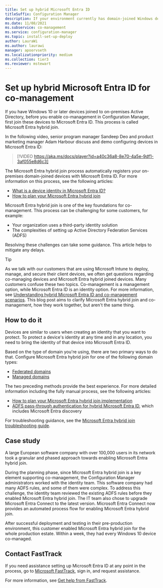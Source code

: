 ```yaml
---
title: Set up hybrid Microsoft Entra ID
titleSuffix: Configuration Manager
description: If your environment currently has domain-joined Windows devices, set up hybrid Microsoft Entra ID before you enable co-management
ms.date: 11/08/2021
ms.subservice: co-management
ms.service: configuration-manager
ms.topic: install-set-up-deploy
author: LauraWi
ms.author: laurawi
manager: apoorvseth
ms.localizationpriority: medium
ms.collection: tier3
ms.reviewer: mstewart
---
```


# Set up hybrid Microsoft Entra ID for co-management

If you have Windows 10 or later devices joined to on-premises Active Directory, before you enable co-management in Configuration Manager, first join these devices to Microsoft Entra ID. This process is called Microsoft Entra hybrid join.

In the following video, senior program manager Sandeep Deo and product marketing manager Adam Harbour discuss and demo configuring devices in Microsoft Entra ID:

> [!VIDEO https://aka.ms/docs/player?id=a40c36a8-8e70-4a5e-9df1-3af055e8d6c3]

The Microsoft Entra hybrid join process automatically registers your on-premises domain-joined devices with Microsoft Entra ID. For more information on this process, see the following articles:

- [What is a device identity in Microsoft Entra ID?](/azure/active-directory/devices/overview)
- [How to plan your Microsoft Entra hybrid join](/azure/active-directory/devices/hybrid-azuread-join-plan)

Microsoft Entra hybrid join is one of the key foundations for co-management. This process can be challenging for some customers, for example:

- Your organization uses a third-party identity solution
- The complexities of setting up Active Directory Federation Services (ADFS)

Resolving these challenges can take some guidance. This article helps to mitigate any delays.

> [!TIP]
> As we talk with our customers that are using Microsoft Intune to deploy, manage, and secure their client devices, we often get questions regarding co-managing devices and Microsoft Entra hybrid joined devices. Many customers confuse these two topics. Co-management is a management option, while Microsoft Entra ID is an identity option. For more information, see [Understanding hybrid Microsoft Entra ID and co-management scenarios](https://techcommunity.microsoft.com/t5/microsoft-endpoint-manager-blog/understanding-hybrid-azure-ad-join-and-co-management/ba-p/2221201). This blog post aims to clarify Microsoft Entra hybrid join and co-management, how they work together, but aren't the same thing.

## How to do it

Devices are similar to users when creating an identity that you want to protect. To protect a device's identity at any time and in any location, you need to bring the identity of that device into Microsoft Entra ID.

Based on the type of domain you're using, there are two primary ways to do that. Configure Microsoft Entra hybrid join for one of the following domain types:

- [Federated domains](/azure/active-directory/devices/hybrid-azuread-join-federated-domains)
- [Managed domains](/azure/active-directory/devices/hybrid-azuread-join-managed-domains)

The two preceding methods provide the best experience. For more detailed information including the fully manual process, see the following articles:

- [How to plan your Microsoft Entra hybrid join implementation](/azure/active-directory/devices/hybrid-azuread-join-plan)
- [ADFS pass-through authentication for hybrid Microsoft Entra ID](/windows-server/identity/ad-fs/ad-fs-overview), which includes Microsoft Entra discovery

For troubleshooting guidance, see the [Microsoft Entra hybrid join troubleshooting guide](/azure/active-directory/devices/troubleshoot-hybrid-join-windows-current).

## Case study

A large European software company with over 100,000 users in its network took a granular and phased approach towards enabling Microsoft Entra hybrid join.

During the planning phase, since Microsoft Entra hybrid join is a key element supporting co-management, the Configuration Manager administrators worked with the identity team. This software company had many ADFS rules, and some of them were complex. To address this challenge, the identity team reviewed the existing ADFS rules before they enabled Microsoft Entra hybrid join. The IT team also chose to upgrade Microsoft Entra Connect to the latest version. Microsoft Entra Connect now provides an automated process flow for enabling Microsoft Entra hybrid join.

After successful deployment and testing in their pre-production environment, this customer enabled Microsoft Entra hybrid join for the whole production estate. Within a week, they had every Windows 10 device co-managed.

## Contact FastTrack

If you need assistance setting up Microsoft Entra ID at any point in the process, go to [Microsoft FastTrack](https://microsoft.com/fasttrack/), sign in, and request assistance.

For more information, see [Get help from FastTrack](quickstart-fasttrack.md).
